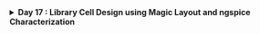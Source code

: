 <details>
  <Summary><strong> Day 17 : Library Cell Design using Magic Layout and ngspice Characterization</strong></summary>

# Contents
- [Cell Design and Characterization Flows](#cell-design-and-char-flow)
  - [Standard Cell Design Flow](#standard-cell-design-flow)
- [Standard Cell Characterization Flow](#sta-cell-char-flow)
- [Timing Characterization](#timing-char)
  - [Propogation Delay](#prop-delay)
  - [Transition Time](#transition-time)
- [Design Library Cell using magic layout and ngspice charcterization](#design-lib-cell-using-magic-and-ngspice-char)
- [16-Mask CMOS Process summary](#mask-cmos-process-summary)
- [Spice extraction for Inverter in Magic](#spice-extraction)
- [Rise Transition Time Calculation](#rise-transition-time-cal)
- [Fall Transition Time Calculation](#fall-transition-time-cal)
- [Rise Cell Delay Calculation](#rise-cell-delay-cal)
- [Fall Cell delay Calculation](#fall-cell-delay-cal)
- [Lab to Find and Fix Problem in DRC Section of Old Magic tech file for skywater Process](#drc-lab)

<a id="cell-design-and-char-flow"></a>
# Cell Design and Characterization Flows

In an IC design flow, a **library** is a collection of standard cells, each defined by its size, functionality, threshold voltage, and other electrical/physical properties. These libraries are fundamental to the ASIC flow for synthesis, placement, and timing analysis.

![Alt Text](images/std_cells.png)

![Alt Text](images/std_cells_1.png)


**Inputs:**
- PDKs (Process Design Kits)  
  - DRC & LVS rules
  - SPICE Models
- Library & User-Defined specs  
  - eg: cell height, supply voltage, metal layers, pin location, drawn gate-length

<a id="standard-cell-design-flow"></a>
**Standard Cell Design Flow**
1. Circuit Design 
2. Layout Design 
3. Parasitic Extraction
4. Characterization  

**Outputs**
- `CDL` Circuit Description Language (Netlist from circuit design)
- `LEF` Library Exchange Format
- `GDSII` Final Layout Database
- `.cir` Extracted SPICE NEtlist
- Characterized `.lib` files (Timing, Power and Noise) 

![Alt Text](images/std_cell_design_flow_char.png)

<a id="sta-cell-char-flow"></a>
# Standard Cell Characterization Flow
A typical standard cell char process include:
1. Read in SPICE models and tech files
2. Load the extracted SPICE netlist
3. Recognize cell behavior
4. Identify subcircuits
5. Attach power sources
6. Apply stimulus to the setup
7. Set output cap loads
8. Provide necessary simulation commands

consider following char setup:
![Alt Text](images/char_setup.png)

![Alt Text](images/char_flow_2.png)

![Alt Text](images/char_flow_1.png)

![Alt Text](images/char_flow_3.png)

All these steps are described in a configuration file and passed to a characterization tool such as GUNA. The tool simulates the cells and generates:
- Timing models
- Power models
- Noise models

These are exported in .lib format and used in synthesis and static timing analysis flows.

<a id="timing-char"></a>
# Timing Characterization
Defines how a cell behaves with respect to input signal changes over time.

### Timing Threshold Definitions

| **Timing Definition**     | **Value**       |
|---------------------------|-----------------|
| `slew_low_rise_thr`       | 20% of signal   |
| `slew_high_rise_thr`      | 80% of signal   |
| `slew_low_fall_thr`       | 20% of signal   |
| `slew_high_fall_thr`      | 80% of signal   |
| `in_rise_thr`             | 50% of signal   |
| `in_fall_thr`             | 50% of signal   |
| `out_rise_thr`            | 50% of signal   |
| `out_fall_thr`            | 50% of signal   |

<a id="prop-delay"></a>
### Propogation Delay

The time difference between the input signal reaching 50% of its final value and the output reaching 50% of its final value.

```bash
Propagation Delay = time(out_thr) - time(in_thr)
```

where,
`in_thr` is the input threshold time
- The time at which the input signal crosses its defined threshold voltage during a transition.
- For delay measurement, this is typically the 50% point of the input voltage swing.

`out_thr` is the output threshold time
- The time at which the output signal crosses its threshold voltage during the response to the input transition.
- Also typically measured at the 50% point for consistency with in_thr.

![Alt Text](images/prop_delay.png)

**Example 1:**
![Alt Text](images/prop_delay_eg1.png)

**Example 2:**
![Alt Text](images/prop_delay_eg2.png)

Poor choice of threshold values lead to negative delay values. Even though you have taken good threshold values, sometimes depending upon how good or bad the slew, the dealy might be still +ve or -ve.

![Alt Text](images/prop_delay_eg3.png)

<a id="transition-time"></a>
### Transition Time

The time it takes for a signal to transition between logic states, typically measured between 10–90% or 20–80% of the voltage levels.

```bash
Rise Transition Time = time(slew_high_rise_thr) - time(slew_low_rise_thr)
Fall Transition Time = time(slew_high_fall_thr) - time(slew_low_fall_thr)
```

where,
- `slew_low_rise_thr`: The time when the rising input or output crosses the lower threshold, usually 20% of the voltage swing.
- `slew_high_rise_thr`: The time when the rising input or output crosses the upper threshold, usually 80% of the voltage swing.
- `slew_high_fall_thr`: The time when the falling input or output crosses the upper threshold, typically 80%.
- `slew_low_fall_thr`: The time when the falling input or output crosses the lower threshold, typically 20%.


![Alt Text](images/transition_time.png)

![Alt Text](images/2.jpg)


<a id="design-lib-cell-using-magic-and-ngspice-char"></a>
# Design Library Cell using magic layout and ngspice charcterization

**Objective:**
The goal of the project is to design a single height standard cell and plug this custom cell into a more complex design and perform it's PnR in the openlane flow. The standard cell chosen is a basic CMOS inverter and the design into which it's plugged into is a pre-built picorv32a core.

- clone the required mag files and spice models of inverter, pmos and nmos sky130.

```bash
cd ~/soc-design-and-planning-nasscom-vsd/Desktop/work/tools/openlane_working_dir/openlane/
git clone https://github.com/nickson-jose/vsdstdcelldesign.git
```

- View the inverter layout in magic:

```bash
cd ~/soc-design-and-planning-nasscom-vsd/Desktop/work/tools/openlane_working_dir/openlane/vsdstdcelldesign.git
magic -T sky130A.tech sky130_inv.mag &
```

**CMOS Inverter in magic**

![Alt Text](images/magic_inv_1.png)

![Alt Text](images/magic_inv_nmos.png)

![Alt Text](images/magic_inv_pmos.png)

PMOS source connectivity to VDD (here VPWR) verified

![Alt Text](images/magic_inv_pmos_src_vdd_2.png)

NMOS source connectivity to VSS (here VGND) verified

![Alt Text](images/magic_inv_nmos_src_gnd_3.png)

![Alt Text](images/magic_layout_contacts.png)

<a id="mask-cmos-process-summary"></a>
## 16-Mask CMOS Process summary

- Selecting a substrate.
- Creating active region for transistors
- N-Well and P-Well formation
- Formation of `gate`
- Lightly doped drain(LDD) formation
- Source and drain formation
- Steps to form contacts and interconnects(local)
- Higher level metal formation

The 16-mask CMOS fabrication process is a standard method used in the semiconductor industry to manufacture integrated circuits (ICs). This process involves a series of photolithography, doping, deposition, and etching steps that define the active and passive components of a CMOS circuit. Each mask step is critical in shaping specific layers or features of the chip, ensuring proper device functionality and integration.

1. **Substrate Preparation:** The process begins with a high-quality silicon wafer. This wafer acts as the base substrate on which all devices are built. It is thoroughly cleaned to remove any impurities that could affect device performance.

2. **N-Well Formation:** N-well regions are formed by introducing n-type dopants such as phosphorus into specific areas of the substrate using ion implantation or diffusion. These regions serve as the body for PMOS transistors.

3. **P-Well Formation:** P-well regions are created using ion implantation or diffusion of p-type dopants such as boron. These regions form the body for NMOS transistors. In a twin-well process, both N-well and P-well regions are used to independently optimize NMOS and PMOS performance.

4. **Gate Oxide Deposition:** A thin insulating layer of silicon dioxide is thermally grown or deposited over the surface of the wafer. This layer electrically isolates the gate electrode from the underlying silicon channel.

5. **Polysilicon Deposition:** A layer of polysilicon is deposited over the entire wafer surface. This will later be patterned to form the gate electrodes of the transistors.

6. **Polysilicon Masking and Etching:** A photoresist mask is applied to define the gate regions. The exposed polysilicon is etched away, leaving the gate structures in place over the gate oxide.

7. **N-Well Masking and Implantation:** A mask is used to expose only the regions where additional N-well doping is needed. Phosphorus or arsenic is implanted to adjust the doping concentration and improve PMOS characteristics.

8. **P-Well Masking and Implantation:** Similar to N-well masking, a mask is used to define regions for P-well adjustment. Boron is implanted into the exposed regions to enhance NMOS performance.

9. **Source/Drain Implantation:** Using another photolithography step, openings are created to define the source and drain regions for both NMOS and PMOS transistors. Appropriate dopants (e.g., arsenic or phosphorus for NMOS, boron or BF₂ for PMOS) are implanted.

10. **Gate Formation Finalization:** The gate electrode pattern is refined, and any alignment steps are performed to ensure that the gate overlaps properly with the channel region between source and drain.

11. **Source/Drain Masking and Etching:** A photoresist mask is applied again to define the contact regions. Etching is performed to remove the insulating oxide over the source and drain terminals.

12. **Contact/Via Formation:** Contact holes or vias are etched through the insulating oxide to expose source, drain, and gate terminals. These vias will later be filled with metal to establish electrical connections.

13. **Metal Deposition:** A metal layer, typically aluminum or copper, is deposited across the wafer. This layer forms the interconnects that connect transistors and other circuit components.

14. **Metal Masking and Etching:** Photolithography is used to define the desired interconnect patterns. Unwanted metal is etched away, leaving only the functional routing and connections.

15. **Passivation Layer Deposition:** A passivation layer of silicon dioxide or silicon nitride is deposited over the entire wafer to protect the circuit from mechanical damage, moisture, and contamination.

16. **Final Testing and Packaging:** The completed wafer is tested to identify functional and defective chips. The functional chips are then diced, packaged into individual components, and prepared for use in electronic systems.

<a id="spice-extraction"></a>
## Spice extraction for Inverter in Magic

```bash
pwd

#extraction command to extract .ext format
extract all

# Before converting ext to spice this command enable the parasitic extraction also
ext2spice cthresh 0 rthresh 0

#convert ext to spice
ext2spice
```

![Alt Text](images/spice_extraction_commands.png)

.ext and spice files created--
![Alt Text](images/spice_extraction_terminal.png)

extracted spice file contents:
![Alt Text](images/spice_file.png)


**Editing the spice model file for analysis through simulation**

Measuring unit distance in layout grid:
![Alt Text](images/unit_distance_grid_dimension.png)


Final edited spice file ready for ngspice simulation:

![Alt Text](images/final_spice_file_edited.png)

**Post-layout ngspice simulations**

```bash
# Command to directly load spice file for simulation to ngspice
ngspice sky130_inv.spice

# Now that we have entered ngspice with the simulation spice file loaded we just have to load the plot
plot y vs time a
```

**ngspice run:**
![Alt Text](images/ngspice_sim_1.png)

**generated plot:**
![Alt Text](images/ngspice_sim_plot.png)



<a id="rise-transition-time-cal"></a>
## `Rise Transition Time Calculation`

- The rise transition time is the difference in time between the output reaching 2.64 V and 660 mV during the rising edge of the signal.

- **Formula:** `Rise transition time = Time taken for output to rise to 80% − Time taken for output to rise to 20%`

- **Rise Time = T<sub>80%</sub> − T<sub>20%</sub>**

- Reference values for VDD = 3.3V
  - 20% of output voltage = 0.20 x 3.3V = 660 mV
  - 80% of output voltage = 0.80 x 3.3V = 2.64 V

**output rising to 20%:**

![Alt Text](images/output_rising_at_20.png)

**output rising to 80%:**

![Alt Text](images/output_rising_at_80.png)

**Terminal Values**

![Alt Text](images/output_rising_terminal_values.png)

**Rise Transition Time Calculation from ngspice:**
Time at 20% of V<sub>out</sub> (0.66 V): t_20 = 2.1821 ns
Time at 80% of V<sub>out</sub> (2.64 V): t_80 = 2.2463 ns

Formula = t_80 - t_20 
= 2.2463 ns - 2.1821 ns = 0.0642 ns
= 64.2 ps

Rise Transition = 64.2 ps

<a id="fall-transition-time-cal"></a>
## `Fall Transition Time Calculation`

- The fall transition time is the difference in time between the output falling from 2.64 V to 660 mV during the falling edge of the signal.

- **Formula:** `Fall transition time = Time taken for output to fall to 20% − Time taken for output to fall to 80%`

- **Fall Time = T<sub>20%</sub> − T<sub>80%</sub>**

- Reference values (for VDD = 3.3 V)
  - 20% of output voltage: 0.20 x 3.3V = 660 mV
  - 80% of output voltage: 0.80 x 3.3V = 2.64 V

**output falling to 20%:**
![Alt Text](images/fall_transition_output_falling_20.png)

**output falling to 80%:**
![Alt Text](images/fall_transition_output_falling_80.png)

**terminal values**
![Alt Text](images/fall_transition_terminal_values.png)

**Fall Transition Time Calculation from ngspice:**
Time at 80% of V<sub>out</sub> (0.66 V): t_20 =  4.0955 ns
Time at 80% of V<sub>out</sub> (2.64 V): t_80 =  4.0526 ns

Formula = t_20 - t_80 
=  4.0955 ns -  4.0526 ns =  0.0429 ns
=  42.9 ps

Fall Transition = 42.9 ps

<a id="rise-cell-delay-cal"></a>
## `Rise Cell Delay Calculation`
- `Rise Cell Delay` is the time it takes for the output to reach 50% of VDD after the input begins transitioning.
- **Formula:** `Rise Cell Delay = Time(output rises to 50%) − Time(input falls to 50%)`
- For V<sub>DD</sub> = 3.3 V --> 50% of V<sub>DD</sub> = **1.65V**

**output rising to 50% and input falling to 50%:**
![Alt Text](images/rise_cell_delay_cal.png)

**terminal values**
![Alt Text](images/rise_cell_delay_cal_terminal.png)

Rise Cell Delay = time(output@50%) - time(input@50%)
= 2.2111 ns - 2.15 ns
= 0.0611 ns = 61.1 ps

Rise Cell Delay = 61.1 ps

<a id="fall-cell-delay-cal"></a>
## `Fall Cell Delay Calculation`
- `Fall Cell Delay` is the time it takes for the output to fall to 50% of VDD after the input begins transitioning.
- **Formula:** `Fall Cell Delay = Time(output falls to 50%) − Time(input rises to 50%)`

For V<sub>DD</sub> = 3.3 V --> 50% of V<sub>DD</sub> = **1.65 V**

**output falling to 50% and input rising to 50%:**
![Alt Text](images/fall_cell_delay_cal.png)

**terminal values**
![Alt Text](images/fall_cell_delay_cal_terminal.png)

Fall Cell Delay = time(output@50%) - time(input@50%)
= 4.0777 ns - 4.05 ns
= 0.0277 ns = 27.7 ps

Rise Cell Delay = 27.7 ps

<a id="drc-lab"></a>
# Lab
### `Find problem in the DRC section of the old magic tech file for the skywater process and fix them`

Link to Sky130 Periphery rules: https://skywater-pdk.readthedocs.io/en/main/rules/periphery.html

Commands to download and view the corrupted skywater process magic tech file and associated files to perform drc corrections

```shell
# Change to home directory
cd ~

# Command to download the lab files
wget http://opencircuitdesign.com/open_pdks/archive/drc_tests.tgz

# Since lab file is compressed command to extract it
tar xfz drc_tests.tgz

# Change directory into the lab folder
cd drc_tests

# List all files and directories present in the current directory
ls -al

# Command to view .magicrc file
gvim .magicrc

# Command to open magic tool in better graphics
magic -d XR &
```
Screenshot of .magicrc file:

![Alt Text](images/drc_lab_1.jpg)

First load the poly file by using the cmd 'load poly' on tkcon window:

![Alt Text](images/drc_lab_2.jpg)

Incorrectly implemented poly.9 rule no drc violation even though spacing < 0.48u:

![Alt Text](images/drc_lab_3.jpg)

Screenshot of poly rules from the website:

![Alt Text](images/drc_lab_4.jpg)

New commands inserted in `sky130A.tech` file to update drc:

![Alt Text](images/drc_lab_5.jpg)

![Alt Text](images/tech_file_1.jpg)

![Alt Text](images/tech_file_2.jpg)

![Alt Text](images/drc_lab_6.jpg)

Commands to run in tkcon window:

```shell
# Loading updated tech file
tech load sky130A.tech

# Must re-run drc check to see updated drc errors
drc check

# Selecting region displaying the new errors and getting the error messages 
drc why
```

Screenshot of magic window with rule implemented:

![Alt Text](images/drc_lab_7.jpg)

#### <ins>Summary:</ins>

To enforce the poly.9 design rule correctly—which specifies that poly resistors must maintain a minimum spacing of 0.48 µm (480 nm) from diffusion (alldiff) and non-resistor poly (allpolynonres) layers—new DRC rules were added to the sky130A.tech file. The original implementation did not flag violations even when spacing was below the required 0.48 µm, indicating the rule was either missing or incorrectly defined. To correct this, two new spacing rules were inserted: one between npres and alldiff, and another between npres and allpolynonres, both with touching_illegal condition and corresponding rule IDs referencing poly.9. After updating the .tech file, the following commands were executed in the Magic tool’s TkCon window: tech load sky130A.tech to reload the updated tech file, drc check to rerun the DRC engine, and drc why to inspect specific violations. As seen in the final Magic screenshot, the DRC now correctly flags violations where spacing is less than 0.48 µm, confirming that the poly.9 rule is implemented and functional.




</details>
